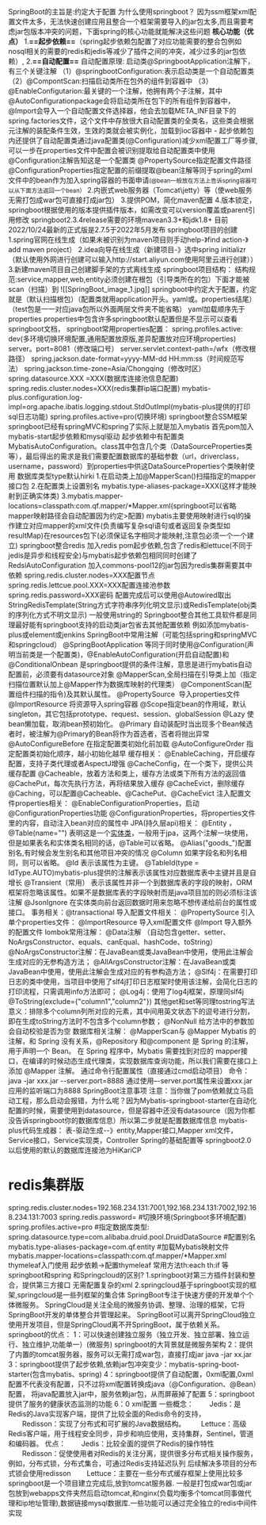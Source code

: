 SpringBoot的主旨是:约定大于配置
为什么使用springboot？
	因为ssm框架xml配置文件太多，无法快速创建应用且整合一个框架需要导入的jar包太多,而且需要考虑jar包版本冲突的问题，下面spring的核心功能就能解决这些问题
**核心功能（优点）**
	 1.**==起步依赖==**（spring起步依赖包配置了对应功能需要的整合包例如nosql相关的需要的redis和jedis等减少了插件之间的冲突，减少过多的jar包依赖）,
	 2.**==自动配置==**
		自动配置原理:
		 启动类@SpringbootApplication注解下，有三个关键注解
		（1）@springbootConfiguration:表示启动类是一个自动配置类
		（2）@CompontScan:扫描启动类所在包外的组件到容器中
		（3）@EnableConfigutarion:最关键的一个注解，他拥有两个子注解，其中@AutoConfigurationpackage会将启动类所在包下的所有组件到容器中，@Import会导入一个自动配置文件选择器，他会去加载META_INF目录下的spring.factories文件，这个文件中存放很大自动配置类的全类名，这些类会根据元注解的装配条件生效，生效的类就会被实例化，加载到ioc容器中
		-
		起步依赖包内还提供了自动配置类通过java配置类(@Configuration)减少xml配置工厂等步骤,可以一步在properties文件中配置会被识别提取给自动配置类中使用
		 @Configuration注解告知这是一个配置类
		 @PropertySource指定配置文件路径
		 @ConfigurationProperties指定配置的前缀提取@bean注解等同于spring的xml文件中的bean作为加入spring容器的书面申请<small>(@bean一般放在方法上告诉spring容器可以从下面方法返回一个bean）</small>
	2.内嵌式web服务器（Tomcat\jetty）等（使web服务无需打包成war包可直接打成jar包）
	3.提供POM，简化maven配置
	4.版本锁定，springboot根据使用的版本提供插件版本，如需改变可以version覆盖或parent引用修改
springboot2.3.4release需要的环境mavean3.3+和jdk1.8+
目前2022/10/24最新的正式版是2.7.5于2022年5月发布
springboot项目的创建
1.spring官网在线生成（如果未被识别为maven项目则手动help-》find action-》add maven project）
2.idea向导在线生成（新建项目-》选中spring initializr（默认使用外网进行创建可以输入http://start.aliyun.com使用阿里云进行创建））
3.新建maven项目自己创建脚手架的方式离线生成
springboot项目结构：
结构规范:service,mapper,web,entity必须创建在根包（引导类所在的包）下面才能被scan（扫描）到
![[SpringBoot_image_1.jpg]]
springboot中约定大于配置，约定就是（默认扫描根包）（配置类就用application开头。yaml或。properties结尾）（test包是一一对应java包所以外面两层文件夹不能省略）
yaml加载顺序先于properties
properties中包含许多springboot默认配置但是不显示可以查看springboot文档，
springboot常用properties配置：
spring.profiles.active: dev(多环境切换环境配置,通用配置放原版,差异配置放对应环境properties)
server。port=8081（修改端口号）
server.servlet.context-path=/wfx（修改根路径）
spring.jackson.date-format=yyyy-MM-dd HH:mm:ss（时间规范写法）
spring.jackson.time-zone=Asia/Chongqing（修改时区）
spring.datasource.XXX =XXX(数据库连接池信息配置)
spring.redis.cluster.nodes=XXX(redis集群ip端口配置)
mybatis-plus.configuration.log-impl=org.apache.ibatis.logging.stdout.StdOutImpl(mybatis-plus提供的打印sql日志功能)
spring.profiles.active=pro(切换环境)
springboot整合SSM框架
springboot已经有springMVC和spring了实际上就是加入mybatis
首先pom加入mybatis-start起步依赖和mysql驱动
起步依赖中有配置类MybatisAutoConfiguration。class其中包含几个类（DataSourceProperties类等），最后得出的需求是我们需要配置数据库的基础参数（url，driverclass，username，password）到properties中供这DataSourceProperties个类映射使用 数据库类型type默认hirki
1.在启动类上加@MapperScan()扫描指定的mapper接口包
2.在配置类上设置别名 mybatis.type-aliases-package=XXX(这样才能映射到正确实体类)
3.mybatis.mapper-locations=classpath:com.qf.mapper/*Mapper.xml(springboot可以省略mapper映射路径会自动配置因为约定>配置)
mybatis主要使用映射进行sql的操作建立对应mapper的xml文件(负责编写复杂sql语句或者返回复杂类型如resultMap)在resources包下(必须保证名字相同才能映射,注意包必须一个一个建立)
springboot整合redis
加入redis pom起步依赖,包含了redis和lettuce(不同于jedis是异步和线程安全)与mybatis起步依赖包相同同时创建了RedsiAutoConfiguration
加入commons-pool12的jar包因为redis集群需要其中依赖
spring.redis.cluster.nodes=XXX配置节点
spring.redis.lettcue.pool.XXX=XXX配置连接池参数
spring.redis.password=XXX密码
配置完成后可以使用@Autowired取出StringRedisTemplate(String方式字符串序列化明文显示)或RedisTemplate(obj类的序列化方式不明文显示)
一般使用string的
Springboot整合其他工具软件都是同理最好能有springboot支持的启动类jar包省去其他配置依赖
例如添加mybatis-plus或element或jenkins
SpringBoot中常用注解（可能包括spring和springMVC和springcloud）
@SpringBootApplication 等同于同时使用@Configuration(声明当前类是一个配置类)，@EnableAutoConfiguration(开启自动配置)和
@ConditionalOnbean 是springboot提供的条件注解，意思是进行mybatis自动配置前，必须要有datasource对象
@MapperScan,全局扫描在引导类上加（指定扫描位置默认加上@Mapper作为数据库映射的代理类）
@ComponentScan(配置组件扫描的指令)及其默认属性。
@PropertySource  导入properties文件
@ImportResource 将资源导入spring容器
@Scope指定bean的作用域，默认singleton，其它包括prototype、request、session、globalSession
@Lazy 使bean懒加载，取消bean预初始化。
@Primary 自动装配时当出现多个Bean候选者时，被注解为@Primary的Bean将作为首选者，否者将抛出异常
@AutoConfigureBefore 在指定配置类初始化前加载
@AutoConfigureOrder 指定配置类初始化顺序，越小初始化越早
缓存相关：
@EnableCaching，开启缓存配置，支持子类代理或者AspectJ增强
@CacheConfig，在一个类下，提供公共缓存配置
@Cacheable，放着方法和类上，缓存方法或类下所有方法的返回值
@CachePut，每次先执行方法，再将结果放入缓存
@CacheEvict，删除缓存
@Caching，可以配置@Cacheable、@CachePut、@CacheEvict
注入配置文件properties相关：
@EnableConfigurationProperties，启动@ConfigurationProperties功能
@ConfigurationProperties，将properties文件里的内容，自动注入bean对应的属性中
JPA(持久层api)相关：
@Entity ，@Table(name="")
表明这是一个[实体类](https://so.csdn.net/so/search?q=%E5%AE%9E%E4%BD%93%E7%B1%BB&spm=1001.2101.3001.7020)，一般用于jpa，这两个注解一块使用，但是如果表名和实体类名相同的话，@Table可以省略。
@Alias("goods_")配置别名,有时候会发生别名和其他项目冲突的情况
@Column 如果字段名和列名相同，则可以省略。
@Id 表示该属性为主键。
@TableId(type = IdType.AUTO)mybatis-plus提供的注解表示该属性对应数据库表中主键并且是自增长
@Transient（常用） 表示该属性并非一个到数据库表的字段的映射，ORM框架将忽略该属性。如果不是数据库表的字段映射而是java项目加的则必须标注该注解
@JsonIgnore 在实体类向前台返回数据时用来忽略不想传递给前台的属性或接口。
事务相关：@transactional
导入配置文件相关：
@PropertySource 引入单个properties文件：
@ImportResource 导入xml配置文件
@Import 导入额外的配置文件
lombok常用注解：
@Data注解 （自动包含getter、setter、NoArgsConstructor、equals、canEqual、hashCode、toString）
@NoArgsConstructor注解：在JavaBean或类JavaBean中使用，使用此注解会生成对应的无参构造方法；
@AllArgsConstructor注解：在JavaBean或类JavaBean中使用，使用此注解会生成对应的有参构造方法；
@Slf4j：在需要打印日志的类中使用，当项目中使用了slf4j打印日志框架时使用该注解，会简化日志的打印流程，只需调用info方法即可；
@Log4j：使用了log4j框架，原理同slf4j
@ToString(exclude={"column1","column2"}) 其他get和set等同理tostring写法
意义：排除多个column列所对应的元素，其中间用英文状态下的逗号进行分割，即在生成toString方法时不包含多个column参数；
@NonNull 给方法中的参数加会自动校验是否为空
数据库相关注解：
@MapperScan与
@Mapper Mybatis 的注解，和 Spring 没有关系，@Repository 和@component 是 Spring 的注解，用于声明一个 Bean。
在 Spring 程序中，Mybatis 需要找到对应的 mapper接口，在编译的时候动态生成代理类，实现数据库查询功能，所以我们需要在接口上添加 @Mapper 注解。
通过命令行配置属性（直接通过cmd启动项目）
命令：
java -jar xxx.jar --server.port=8888
通过使用–-server.port属性来设置xxx.jar应用的监听端口为8888
SpringBoot注意事项
注意：当你做了pom依赖就立马启动工程，那么启动会报错，为什么呢？因为Mybatis-springboot-starter在自动化配置的时候，需要使用到datasource，但是容器中还没有datasource（因为你都没告诉springboot你的数据库信息）所以第二步就是配置数据库信息
mybatis-plus代码生成器：
表-驱动生成--》entity,Mapper接口,Mapper xml文件，Service接口，Service实现类，Controller
Spring的基础配置等
springboot2.0以后使用的默认的数据库连接池为HiKariCP
# redis集群版
spring.redis.cluster.nodes=192.168.234.131:7001,192.168.234.131:7002,192.168.234.131:7003
spring.redis.password=
​#切换环境(Springboot多环境配置)
spring.profiles.active=pro
#指定数据库类型:
spring.datasource.type=com.alibaba.druid.pool.DruidDataSource
#配置别名
mybatis.type-aliases-package=com.qf.entity
#加载Mybatis映射文件
mybatis.mapper-locations=classpath:com.qf.mapper/*Mapper.xml
thymeleaf入门使用
起步依赖->配置thymeleaf
常用方法th:each th:if 等
springboot和spring 和Springcloud的区别?
1.springboot对第三方插件封装和整合，提供第三方接口
无需配置复杂的xml
2.springcloud基于springboot实现的框架,springcloud是一些列框架的集合体
SpringBoot专注于快速方便的开发单个个体微服务。
SpringCloud是关注全局的微服务协调、整理、治理的框架，它将SpringBoot开发的单体整合并管理起来。
SpringBoot可以离开SpringCloud独立使用开发项目，但是SpringCloud离不开SpringBoot，属于依赖关系。
springboot的优点：
1：可以快速创建独立服务（独立开发、独立部署、独立运行、独立维护,功能单一）(微服务) springboot的大背景就是微服务架构
2：提供了内置的tomcat服务器，服务可以无需打成war包，直接打成jar
java -jar xx.jar
3：springboot提供了起步依赖,依赖jar包冲突变少：mybatis-spring-boot-starter(包含mybatis、spring)
4：springboot提供了自动配置，0xml配置,0xml配置不代表没有配置，只不过将xml配置转换成java（@Configuration、@Bean）配置，
将java配置放入jar中，服务依赖jar包，从而屏蔽掉了配置
5：springboot提供了服务的健康状态监测的功能
6：0 xml配置
一些概念：
　　Jedis：是Redis的Java实现客户端，提供了比较全面的Redis命令的支持，
　　Redisson：实现了分布式和可扩展的Java数据结构。
　　Lettuce：高级Redis客户端，用于线程安全同步，异步和响应使用，支持集群，Sentinel，管道和编码器。
优点：
　　Jedis：比较全面的提供了Redis的操作特性
　　Redisson：促使使用者对Redis的关注分离，提供很多分布式相关操作服务，例如，分布式锁，分布式集合，可通过Redis支持延迟队列
后续解决多项目的分布式锁会使用redisson
　　Lettuce：主要在一些分布式缓存框架上使用比较多
springboot是一个项目建立完成后,放到tomcat服务器.
一般是打包成war包或jar包放到webapps文件夹然后启动tomcat,和nginx(负载均衡多个tomcat同事做代理和ip地址管理),数据链接mysql数据库.一些功能可以通过完全独立的redis中间件实现
